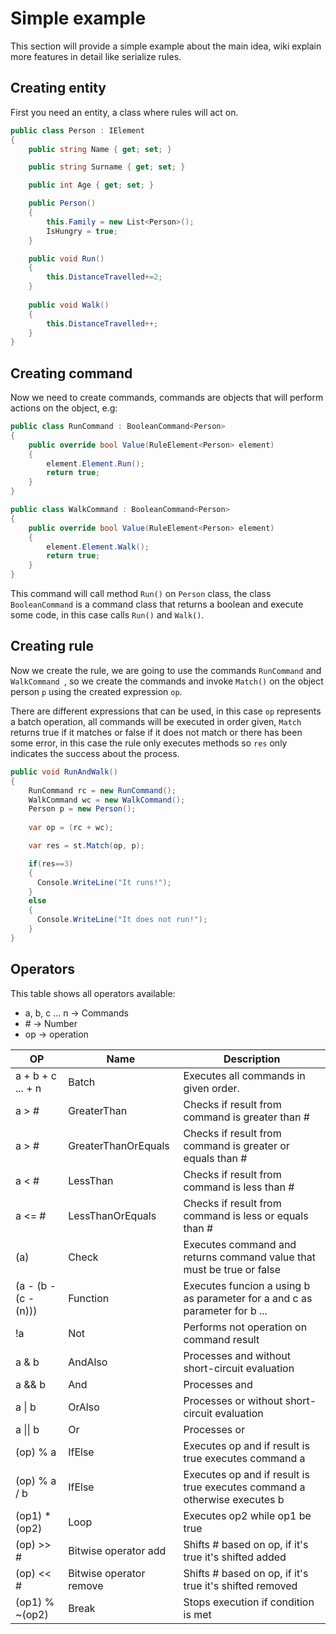 # Simple example

This section will provide a simple example about the main idea, wiki explain more features in detail like serialize rules. 

## Creating entity
First you need an entity, a class where rules will act on.
```C#
public class Person : IElement
{
    public string Name { get; set; }

    public string Surname { get; set; }

    public int Age { get; set; }

    public Person()
    {
        this.Family = new List<Person>();
        IsHungry = true;
    }

    public void Run()
    {
        this.DistanceTravelled+=2;
    }
    
    public void Walk()
    {
        this.DistanceTravelled++;
    }
}
```

## Creating command
Now we need to create commands, commands are objects that will perform actions on the object, e.g:
```C#
public class RunCommand : BooleanCommand<Person>
{
    public override bool Value(RuleElement<Person> element)
    {
        element.Element.Run();
        return true;
    }
}

public class WalkCommand : BooleanCommand<Person>
{
    public override bool Value(RuleElement<Person> element)
    {
        element.Element.Walk();
        return true;
    }
}
```

This command will call method ``` Run() ``` on ```Person``` class, the class ```BooleanCommand``` is a command class that returns a boolean and execute some code, in this case calls ```Run()``` and ```Walk()```.

## Creating rule
Now we create the rule, we are going to use the commands ```RunCommand``` and ```WalkCommand
```, so we create the commands and invoke ```Match()``` on the object person ```p``` using the created expression ```op```.

There are different expressions that can be used, in this case ```op``` represents a batch operation, all commands will be executed in order given, ```Match``` returns true if it matches or false if it does not match or there has been some error, in this case the rule only executes methods so ```res``` only indicates the success about the process.
```C#
public void RunAndWalk()
{
    RunCommand rc = new RunCommand();
    WalkCommand wc = new WalkCommand();
    Person p = new Person();
    
    var op = (rc + wc);

    var res = st.Match(op, p);

    if(res==3)
    {
      Console.WriteLine("It runs!");
    }
    else
    {
      Console.WriteLine("It does not run!");
    }
}
```

## Operators
This table shows all operators available:
- a, b, c ... n -> Commands
- \# -> Number
- op -> operation

|OP|Name|Description|
|---|---|---|
|a + b + c ... + n| Batch | Executes all commands in given order.
|a > #| GreaterThan | Checks if result from command is greater than #
|a > #| GreaterThanOrEquals | Checks if result from command is greater or equals than #
|a < #| LessThan | Checks if result from command is less than #
|a <= #| LessThanOrEquals | Checks if result from command is less or equals than #
|(a)| Check | Executes command and returns command value that must be true or false
| (a - (b - (c - (n))) | Function | Executes funcion a using b as parameter for a and c as parameter for b ...
| !a | Not | Performs not operation on command result
| a & b | AndAlso | Processes and without short-circuit evaluation
| a && b | And | Processes and
| a \| b | OrAlso | Processes or without short-circuit evaluation
| a \|\| b | Or | Processes or
| (op) % a | IfElse | Executes op and if result is true executes command a
| (op) % a / b | IfElse | Executes op and if result is true executes command a otherwise executes b
| (op1) * (op2) | Loop | Executes op2 while op1 be true
| (op) >> # | Bitwise operator add | Shifts # based on op, if it's true it's shifted added
| (op) << # | Bitwise operator remove | Shifts # based on op, if it's true it's shifted removed
| (op1) % ~(op2) | Break | Stops execution if condition is met


